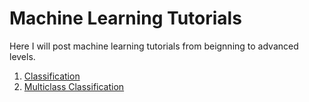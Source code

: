 # Machine Learning Tutorials

Here I will post machine learning tutorials from beignning to advanced levels. 

1. [Classification](https://www.ctc.cam.ac.uk/)
2. [Multiclass Classification](https://www.ctc.cam.ac.uk/)

